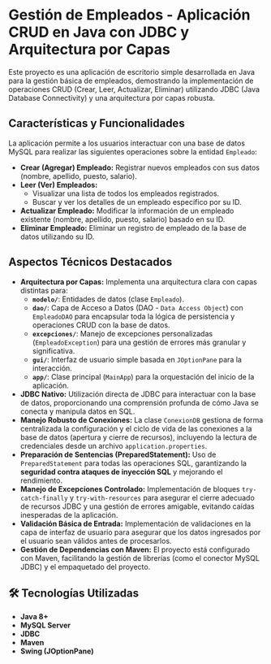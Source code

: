 # Gestión de Empleados - Aplicación CRUD en Java con JDBC y Arquitectura por Capas

Este proyecto es una aplicación de escritorio simple desarrollada en Java para la gestión básica de empleados, demostrando la implementación de operaciones CRUD (Crear, Leer, Actualizar, Eliminar) utilizando JDBC (Java Database Connectivity) y una arquitectura por capas robusta.

##  Características y Funcionalidades

La aplicación permite a los usuarios interactuar con una base de datos MySQL para realizar las siguientes operaciones sobre la entidad `Empleado`:

* **Crear (Agregar) Empleado:** Registrar nuevos empleados con sus datos (nombre, apellido, puesto, salario).
* **Leer (Ver) Empleados:**
    * Visualizar una lista de todos los empleados registrados.
    * Buscar y ver los detalles de un empleado específico por su ID.
* **Actualizar Empleado:** Modificar la información de un empleado existente (nombre, apellido, puesto, salario) basado en su ID.
* **Eliminar Empleado:** Eliminar un registro de empleado de la base de datos utilizando su ID.

##  Aspectos Técnicos Destacados



* **Arquitectura por Capas:** Implementa una arquitectura clara con capas distintas para:
    * **`modelo/`**: Entidades de datos (clase `Empleado`).
    * **`dao/`**: Capa de Acceso a Datos (DAO - `Data Access Object`) con `EmpleadoDAO` para encapsular toda la lógica de persistencia y operaciones CRUD con la base de datos.
    * **`excepciones/`**: Manejo de excepciones personalizadas (`EmpleadoException`) para una gestión de errores más granular y significativa.
    * **`gui/`**: Interfaz de usuario simple basada en `JOptionPane` para la interacción.
    * **`app/`**: Clase principal (`MainApp`) para la orquestación del inicio de la aplicación.
* **JDBC Nativo:** Utilización directa de JDBC para interactuar con la base de datos, proporcionando una comprensión profunda de cómo Java se conecta y manipula datos en SQL.
* **Manejo Robusto de Conexiones:** La clase `ConexionDB` gestiona de forma centralizada la configuración y el ciclo de vida de las conexiones a la base de datos (apertura y cierre de recursos), incluyendo la lectura de credenciales desde un archivo `application.properties`.
* **Preparación de Sentencias (PreparedStatement):** Uso de `PreparedStatement` para todas las operaciones SQL, garantizando la **seguridad contra ataques de inyección SQL** y mejorando el rendimiento.
* **Manejo de Excepciones Controlado:** Implementación de bloques `try-catch-finally` y `try-with-resources` para asegurar el cierre adecuado de recursos JDBC y una gestión de errores amigable, evitando caídas inesperadas de la aplicación.
* **Validación Básica de Entrada:** Implementación de validaciones en la capa de interfaz de usuario para asegurar que los datos ingresados por el usuario sean válidos antes de procesarlos.
* **Gestión de Dependencias con Maven:** El proyecto está configurado con Maven, facilitando la gestión de librerías (como el conector MySQL JDBC) y el empaquetado del proyecto.

## 🛠️ Tecnologías Utilizadas

* **Java 8+**
* **MySQL Server**
* **JDBC**
* **Maven**
* **Swing (JOptionPane)**

